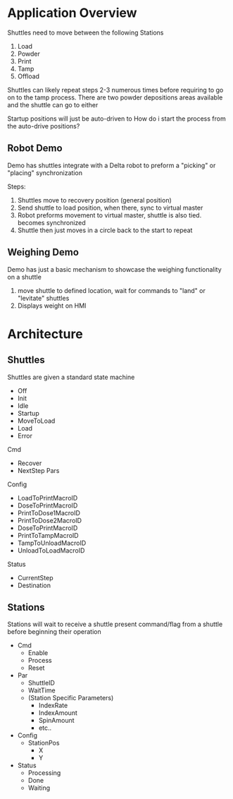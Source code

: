 # Application Overview

Shuttles need to move between the following Stations
1. Load
2. Powder
3. Print
4. Tamp
5. Offload

Shuttles can likely repeat steps 2-3 numerous times before requiring to go on to the tamp process.
There are two powder depositions areas available and the shuttle can go to either

Startup positions will just be auto-driven to
    How do i start the process from the auto-drive positions?


## Robot Demo
Demo has shuttles integrate with a Delta robot to preform a "picking" or "placing" synchronization

Steps:
1. Shuttles move to recovery position (general position)
2. Send shuttle to load position, when there, sync to virtual master
3. Robot preforms movement to virtual master, shuttle is also tied. becomes synchronized
4. Shuttle then just moves in a circle back to the start to repeat

## Weighing Demo
Demo has just a basic mechanism to showcase the weighing functionality on a shuttle

1. move shuttle to defined location, wait for commands to "land" or "levitate" shuttles
2. Displays weight on HMI


# Architecture
## Shuttles
Shuttles are given a standard state machine
- Off
- Init
- Idle
- Startup
- MoveToLoad
- Load
- Error

Cmd
  - Recover
  - NextStep
Pars
    
Config
- LoadToPrintMacroID
- DoseToPrintMacroID
- PrintToDose1MacroID
- PrintToDose2MacroID
- DoseToPrintMacroID
- PrintToTampMacroID
- TampToUnloadMacroID
- UnloadToLoadMacroID

Status
- CurrentStep
- Destination


## Stations
Stations will wait to receive a shuttle present command/flag from a shuttle before beginning their operation

- Cmd
  - Enable
  - Process
  - Reset
- Par
  - ShuttleID
  - WaitTime
  - (Station Specific Parameters)
    - IndexRate
    - IndexAmount
    - SpinAmount
    - etc..
- Config
  - StationPos
    - X
    - Y
- Status
  - Processing
  - Done
  - Waiting
